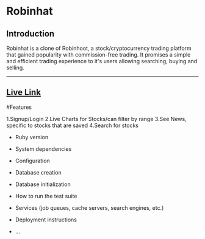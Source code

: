 # Robinhat

Introduction
---
Robinhat is a clone of Robinhoot, a stock/cryptocurrency trading platform that gained popularity with commission-free trading.
It promises a simple and efficient trading experience to it's users allowing searching, buying and selling.


---
[Live Link](https://robinhat.herokuapp.com/#/)
---

#Features

1.Signup/Login
2.Live Charts for Stocks/can filter by range
3.See News, specific to stocks that are saved
4.Search for stocks

* Ruby version

* System dependencies

* Configuration

* Database creation

* Database initialization

* How to run the test suite

* Services (job queues, cache servers, search engines, etc.)

* Deployment instructions

* ...
